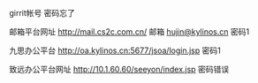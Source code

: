
girrit帐号 密码忘了

邮箱平台网址
http://mail.cs2c.com.cn/
邮箱 hujin@kylinos.cn
密码1

九思办公平台
http://oa.kylinos.cn:5677/jsoa/login.jsp
密码1

致远办公平台网址
http://10.1.60.60/seeyon/index.jsp
密码错误



